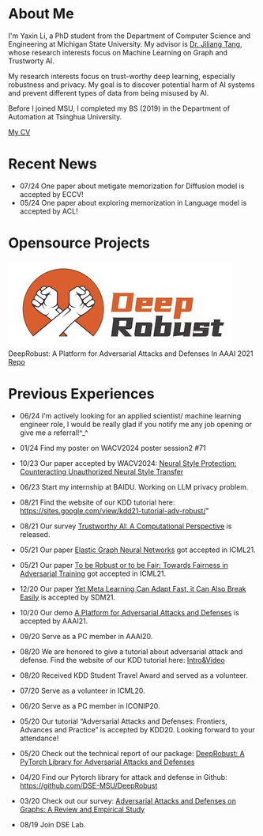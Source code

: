 <!-- 
---
layout: default

---
Text can be **bold**, _italic_, or ~~strikethrough~~.

[Link to another page](./another-page.html).

There should be whitespace between paragraphs.

There should be whitespace between paragraphs. We recommend including a README, or a file with information about your project.

# Header 1

This is a normal paragraph following a header. GitHub is a code hosting platform for version control and collaboration. It lets you and others work together on projects from anywhere.

## Header 2

> This is a blockquote following a header.
>
> When something is important enough, you do it even if the odds are not in your favor.

### Header 3

```js
// Javascript code with syntax highlighting.
var fun = function lang(l) {
  dateformat.i18n = require('./lang/' + l)
  return true;
}
```

```ruby
# Ruby code with syntax highlighting
GitHubPages::Dependencies.gems.each do |gem, version|
  s.add_dependency(gem, "= #{version}")
end
```

#### Header 4

*   This is an unordered list following a header.
*   This is an unordered list following a header.
*   This is an unordered list following a header.

##### Header 5

1.  This is an ordered list following a header.
2.  This is an ordered list following a header.
3.  This is an ordered list following a header.

###### Header 6

| head1        | head two          | three |
|:-------------|:------------------|:------|
| ok           | good swedish fish | nice  |
| out of stock | good and plenty   | nice  |
| ok           | good `oreos`      | hmm   |
| ok           | good `zoute` drop | yumm  |

### There's a horizontal rule below this.

* * *

### Here is an unordered list:

*   Item foo
*   Item bar
*   Item baz
*   Item zip

### And an ordered list:

1.  Item one
1.  Item two
1.  Item three
1.  Item four

### And a nested list:

- level 1 item
  - level 2 item
  - level 2 item
    - level 3 item
    - level 3 item
- level 1 item
  - level 2 item
  - level 2 item
  - level 2 item
- level 1 item
  - level 2 item
  - level 2 item
- level 1 item

### Small image

![Octocat](https://github.githubassets.com/images/icons/emoji/octocat.png)

### Large image

![Branching](https://guides.github.com/activities/hello-world/branching.png)


### Definition lists can be used with HTML syntax.

<dl>
<dt>Name</dt>
<dd>Godzilla</dd>
<dt>Born</dt>
<dd>1952</dd>
<dt>Birthplace</dt>
<dd>Japan</dd>
<dt>Color</dt>
<dd>Green</dd>
</dl>

```
Long, single-line code blocks should not wrap. They should horizontally scroll if they are too long. This line should be long enough to demonstrate this.
```

```
The final element.
```

-->


# About Me

I'm Yaxin Li, a PhD student from the Department of Computer Science and Engineering at Michigan State University. My advisor is [Dr. Jiliang Tang](https://www.cse.msu.edu/~tangjili/), whose research interests focus on Machine Learning on Graph and Trustworty AI.

My research interests focus on trust-worthy deep learning, especially robustness and privacy. My goal is to discover potential harm of AI systems and prevent different types of data from being misused by AI.

Before I joined MSU, I completed my BS (2019) in the Department of Automation at Tsinghua University.

[My CV](https://drive.google.com/file/d/1IdfN_LQDfs3jkJVzV1uh6G-2WKd-L1wi/view?usp=sharing)

# Recent News

*   07/24 One paper about metigate memorization for Diffusion model is accepted by ECCV!
*   05/24 One paper about exploring memorization in Language model is accepted by ACL!

# Opensource Projects

![deeprobust](/assets/img/Deeprobust.png)
DeepRobust: A Platform for Adversarial Attacks and Defenses
In AAAI 2021
[Repo](https://github.com/DSE-MSU/DeepRobust)

# Previous Experiences

*   06/24 I'm actively looking for an applied scientist/ machine learning engineer role, I would be really glad if you notify me any job opening or give me a referral!^_^

*   01/24 Find my poster on WACV2024 poster session2 #71

*   10/23 Our paper accepted by WACV2024: [Neural Style Protection: Counteracting Unauthorized Neural Style Transfer](https://scholar.google.com/citations?view_op=view_citation&hl=en&user=SdD-Hh4AAAAJ&citation_for_view=SdD-Hh4AAAAJ:Se3iqnhoufwC)

*   06/23 Start my internship at BAIDU. Working on LLM privacy problem.

*   08/21 Find the website of our KDD tutorial here: https://sites.google.com/view/kdd21-tutorial-adv-robust/"

*   08/21 Our survey [Trustworthy AI: A Computational Perspective](https://scholar.google.com/citations?view_op=view_citation&hl=en&user=SdD-Hh4AAAAJ&citation_for_view=SdD-Hh4AAAAJ:zYLM7Y9cAGgC) is released.

*   05/21 Our paper [Elastic Graph Neural Networks](https://scholar.google.com/citations?view_op=view_citation&hl=en&user=SdD-Hh4AAAAJ&citation_for_view=SdD-Hh4AAAAJ:Tyk-4Ss8FVUC) got accepted in ICML21.

*   05/21 Our paper [To be Robust or to be Fair: Towards Fairness in Adversarial Training](https://scholar.google.com/citations?view_op=view_citation&hl=en&user=SdD-Hh4AAAAJ&citation_for_view=SdD-Hh4AAAAJ:YsMSGLbcyi4C) got accepted in ICML21.

*   12/20 Our paper [Yet Meta Learning Can Adapt Fast, it Can Also Break Easily](https://scholar.google.com/citations?view_op=view_citation&hl=en&user=SdD-Hh4AAAAJ&citation_for_view=SdD-Hh4AAAAJ:UeHWp8X0CEIC) is accepted by SDM21.

*   10/20 Our demo [A Platform for Adversarial Attacks and Defenses](https://scholar.google.com/citations?view_op=view_citation&hl=en&user=SdD-Hh4AAAAJ&citation_for_view=SdD-Hh4AAAAJ:eQOLeE2rZwMC) is accepted by AAAI21.

*   09/20 Serve as a PC member in AAAI20.

*   08/20 We are honored to give a tutorial about adversarial attack and defense. Find the website of our KDD tutorial here: [Intro&Video]()

*   08/20 Received KDD Student Travel Award and served as a volunteer.

*   07/20 Serve as a volunteer in ICML20.
  
*   06/20 Serve as a PC member in ICONIP20.

*   05/20 Our tutorial “Adversarial Attacks and Defenses: Frontiers, Advances and Practice” is accepted by KDD20. Looking forward to your attendance!

*   05/20 Check out the technical report of our package: [DeepRobust: A PyTorch Library for Adversarial Attacks and Defenses](https://scholar.google.com/citations?view_op=view_citation&hl=en&user=SdD-Hh4AAAAJ&citation_for_view=SdD-Hh4AAAAJ:eQOLeE2rZwMC)

*   04/20 Find our Pytorch library for attack and defense in Github: https://github.com/DSE-MSU/DeepRobust

*   03/20 Check out our survey: [Adversarial Attacks and Defenses on Graphs: A Review and Empirical Study](https://scholar.google.com/citations?view_op=view_citation&hl=en&user=SdD-Hh4AAAAJ&citation_for_view=SdD-Hh4AAAAJ:ufrVoPGSRksC)

*   08/19 Join DSE Lab.
